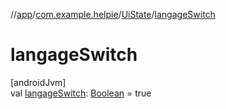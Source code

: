 //[app](../../../index.md)/[com.example.helpie](../index.md)/[UiState](index.md)/[langageSwitch](langage-switch.md)

# langageSwitch

[androidJvm]\
val [langageSwitch](langage-switch.md): [Boolean](https://kotlinlang.org/api/latest/jvm/stdlib/kotlin/-boolean/index.html) = true
